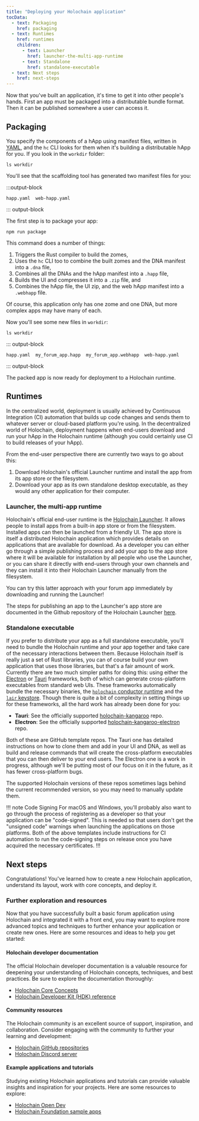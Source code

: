 ```yaml
---
title: "Deploying your Holochain application"
tocData:
  - text: Packaging
    href: packaging
  - text: Runtimes
    href: runtimes
    children:
      - text: Launcher
        href: launcher-the-multi-app-runtime
      - text: Standalone
        href: standalone-executable
  - text: Next steps
    href: next-steps
---
```


Now that you've built an application, it's time to get it into other people's hands. First an app must be packaged into a distributable bundle format. Then it can be published somewhere a user can access it.

## Packaging

You specify the components of a hApp using manifest files, written in [YAML](https://yaml.org/), and the `hc` CLI looks for them when it's building a distributable hApp for you. If you look in the `workdir` folder:

```shell
ls workdir
```

You'll see that the scaffolding tool has generated two manifest files for you:

:::output-block
```text
happ.yaml  web-happ.yaml
```
::: output-block

The first step is to package your app:

```shell
npm run package
```

This command does a number of things:

1. Triggers the Rust compiler to build the zomes,
2. Uses the `hc` CLI too to combine the built zomes and the DNA manifest into a `.dna` file,
3. Combines all the DNAs and the hApp manifest into a `.happ` file,
3. Builds the UI and compresses it into a `.zip` file, and
4. Combines the hApp file, the UI zip, and the web hApp manifest into a `.webhapp` file.

Of course, this application only has one zome and one DNA, but more complex apps may have many of each.

Now you'll see some new files in `workdir`:

```shell
ls workdir
```

::: output-block
```text
happ.yaml  my_forum_app.happ  my_forum_app.webhapp  web-happ.yaml
```
::: output-block

The packed app is now ready for deployment to a Holochain runtime.

## Runtimes

In the centralized world, deployment is usually achieved by Continuous Integration (CI) automation that builds up code changes and sends them to whatever server or cloud-based platform you're using. In the decentralized world of Holochain, deployment happens when end-users download and run your hApp in the Holochain runtime (although you could certainly use CI to build releases of your hApp).

From the end-user perspective there are currently two ways to go about this:

1. Download Holochain's official Launcher runtime and install the app from its app store or the filesystem.
2. Download your app as its own standalone desktop executable, as they would any other application for their computer.

### Launcher, the multi-app runtime

Holochain's official end-user runtime is the [Holochain Launcher](https://github.com/holochain/launcher). It allows people to install apps from a built-in app store or from the filesystem. Installed apps can then be launched from a friendly UI. The app store is itself a distributed Holochain application which provides details on applications that are available for download. As a developer you can either go through a simple publishing process and add your app to the app store where it will be available for installation by all people who use the Launcher, or you can share it directly with end-users through your own channels and they can install it into their Holochain Launcher manually from the filesystem.

You can try this latter approach with your forum app immediately by downloading and running the Launcher!

The steps for publishing an app to the Launcher's app store are documented in the Github repository of the Holochain Launcher [here](https://github.com/holochain/launcher#publishing-and-updating-an-app-in-the-devhub).

### Standalone executable

If you prefer to distribute your app as a full standalone executable, you'll need to bundle the Holochain runtime and your app together and take care of the necessary interactions between them. Because Holochain itself is really just a set of Rust libraries, you can of course build your own application that uses those libraries, but that's a fair amount of work. Currently there are two much simpler paths for doing this: using either the [Electron](https://www.electronjs.org/) or [Tauri](https://tauri.app/) frameworks, both of which can generate cross-platform executables from standard web UIs. These frameworks automatically bundle the necessary binaries, the [`holochain` conductor runtime](https://crates.io/crates/holochain) and the [`lair` keystore](https://crates.io/crates/lair_keystore). Though there is quite a bit of complexity in setting things up for these frameworks, all the hard work has already been done for you:

* **Tauri**: See the officially supported [holochain-kangaroo](https://github.com/holochain-apps/holochain-kangaroo) repo.
* **Electron**: See the officially supported [holochain-kangaroo-electron](https://github.com/holochain-apps/holochain-kangaroo-electron) repo.

Both of these are GitHub template repos. The Tauri one has detailed instructions on how to clone them and add in your UI and DNA, as well as build and release commands that will create the cross-platform executables that you can then deliver to your end users. The Electron one is a work in progress, although we'll be putting most of our focus on it in the future, as it has fewer cross-platform bugs.

The supported Holochain versions of these repos sometimes lags behind the current recommended version, so you may need to manually update them.

!!! note Code Signing
For macOS and Windows, you'll probably also want to go through the process of registering as a developer so that your application can be "code-signed". This is needed so that users don't get the "unsigned code" warnings when launching the applications on those platforms. Both of the above templates include instructions for CI automation to run the code-signing steps on release once you have acquired the necessary certificates.
!!!

## Next steps

Congratulations! You've learned how to create a new Holochain application, understand its layout, work with core concepts, and deploy it.

### Further exploration and resources

Now that you have successfully built a basic forum application using Holochain and integrated it with a front end, you may want to explore more advanced topics and techniques to further enhance your application or create new ones. Here are some resources and ideas to help you get started:

#### Holochain developer documentation

The official Holochain developer documentation is a valuable resource for deepening your understanding of Holochain concepts, techniques, and best practices. Be sure to explore the documentation thoroughly:

* [Holochain Core Concepts](/concepts/1_the_basics/)
* [Holochain Developer Kit (HDK) reference](https://docs.rs/hdk/latest/hdk)

#### Community resources

The Holochain community is an excellent source of support, inspiration, and collaboration. Consider engaging with the community to further your learning and development:

* [Holochain GitHub repositories](https://github.com/holochain)
* [Holochain Discord server](https://discord.com/invite/k55DS5dmPH)

#### Example applications and tutorials

Studying existing Holochain applications and tutorials can provide valuable insights and inspiration for your projects. Here are some resources to explore:

* [Holochain Open Dev](https://github.com/holochain-open-dev)
* [Holochain Foundation sample apps](https://github.com/holochain-apps)